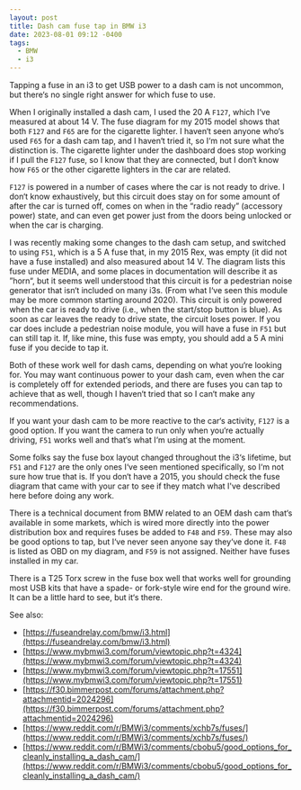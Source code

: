 ```yaml
---
layout: post
title: Dash cam fuse tap in BMW i3
date: 2023-08-01 09:12 -0400
tags:
  - BMW
  - i3
---
```


Tapping a fuse in an i3 to get USB power to a dash cam is not uncommon, but there‘s no single right answer for which fuse to use.

When I originally installed a dash cam, I used the 20&nbsp;A `F127`, which I‘ve measured at about 14&nbsp;V. The fuse diagram for my 2015 model shows that both `F127` and `F65` are for the cigarette lighter. I haven‘t seen anyone who‘s used `F65` for a dash cam tap, and I haven‘t tried it, so I‘m not sure what the distinction is. The cigarette lighter under the dashboard does stop working if I pull the `F127` fuse, so I know that they are connected, but I don‘t know how `F65` or the other cigarette lighters in the car are related.

`F127` is powered in a number of cases where the car is not ready to drive. I don‘t know exhaustively, but this circuit does stay on for some amount of after the car is turned off, comes on when in the “radio ready” (accessory power) state, and can even get power just from the doors being unlocked or when the car is charging.

I was recently making some changes to the dash cam setup, and switched to using `F51`, which is a 5&nbsp;A fuse that, in my 2015 Rex, was empty (it did not have a fuse installed) and also measured about 14&nbsp;V. The diagram lists this fuse under MEDIA, and some places in documentation will describe it as ”horn“, but it seems well understood that this circuit is for a pedestrian noise generator that isn‘t included on many i3s. (From what I‘ve seen this module may be more common starting around 2020). This circuit is only powered when the car is ready to drive (i.e., when the start/stop button is blue). As soon as car leaves the ready to drive state, the circuit loses power. If you car does include a pedestrian noise module, you will have a fuse in `F51` but can still tap it. If, like mine, this fuse was empty, you should add a 5&nbsp;A mini fuse if you decide to tap it.

Both of these work well for dash cams, depending on what you‘re looking for. You may want continuous power to your dash cam, even when the car is completely off for extended periods, and there are fuses you can tap to achieve that as well, though I haven‘t tried that so I can‘t make any recommendations.

If you want your dash cam to be more reactive to the car‘s activity, `F127` is a good option. If you want the camera to run only when you‘re actually driving, `F51` works well and that‘s what I‘m using at the moment.

Some folks say the fuse box layout changed throughout the i3‘s lifetime, but `F51` and `F127` are the only ones I‘ve seen mentioned specifically, so I‘m not sure how true that is. If you don‘t have a 2015, you should check the fuse diagram that came with your car to see if they match what I've described here before doing any work.

There is a technical document from BMW related to an OEM dash cam that‘s available in some markets, which is wired more directly into the power distribution box and requires fuses be added to `F48` and `F59`. These may also be good options to tap, but I‘ve never seen anyone say they‘ve done it. `F48` is listed as OBD on my diagram, and `F59` is not assigned. Neither have fuses installed in my car.

There is a T25 Torx screw in the fuse box well that works well for grounding most USB kits that have a spade- or fork-style wire end for the ground wire. It can be a little hard to see, but it‘s there.

See also:

- [https://fuseandrelay.com/bmw/i3.html](https://fuseandrelay.com/bmw/i3.html)
- [https://www.mybmwi3.com/forum/viewtopic.php?t=4324](https://www.mybmwi3.com/forum/viewtopic.php?t=4324)
- [https://www.mybmwi3.com/forum/viewtopic.php?t=17551](https://www.mybmwi3.com/forum/viewtopic.php?t=17551)
- [https://f30.bimmerpost.com/forums/attachment.php?attachmentid=2024296](https://f30.bimmerpost.com/forums/attachment.php?attachmentid=2024296)
- [https://www.reddit.com/r/BMWi3/comments/xchb7s/fuses/](https://www.reddit.com/r/BMWi3/comments/xchb7s/fuses/)
- [https://www.reddit.com/r/BMWi3/comments/cbobu5/good_options_for_cleanly_installing_a_dash_cam/](https://www.reddit.com/r/BMWi3/comments/cbobu5/good_options_for_cleanly_installing_a_dash_cam/)
